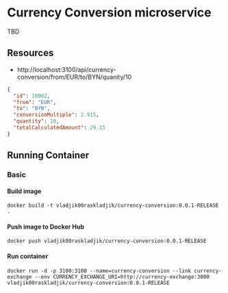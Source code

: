 # Currency Conversion microservice

TBD

## Resources

- http://localhost:3100/api/currency-conversion/from/EUR/to/BYN/quanity/10

```json
{
  "id": 10002,
  "from": "EUR",
  "to": "BYN",
  "conversionMultiple": 2.915,
  "quantity": 10,
  "totalCalculatedAmount": 29.15
}
```

## Running Container

### Basic

#### Build image

```text
docker build -t vladjik00raskladjik/currency-conversion:0.0.1-RELEASE .
```

#### Push image to Docker Hub

```text
docker push vladjik00raskladjik/currency-conversion:0.0.1-RELEASE
```

#### Run container

```text
docker run -d -p 3100:3100 --name=currency-conversion --link currency-exchange --env CURRENCY_EXCHANGE_URI=http://currency-exchange:3000 vladjik00raskladjik/currency-conversion:0.0.1-RELEASE
```
